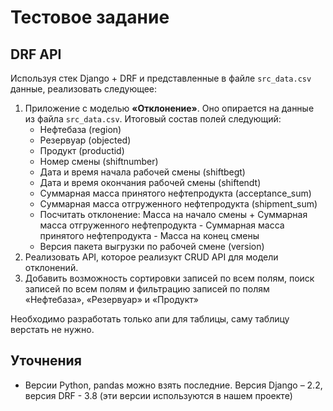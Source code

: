 # Тестовое задание

## DRF API

Используя стек Django + DRF и представленные в файле `src_data.csv` данные, реализовать следующее:

1. Приложение с моделью **«Отклонение»**. Оно опирается на данные из файла `src_data.csv`. Итоговый состав полей следующий:
   - Нефтебаза (region)
   - Резервуар (objected)
   - Продукт (productid)
   - Номер смены (shiftnumber)
   - Дата и время начала рабочей смены (shiftbegt)
   - Дата и время окончания рабочей смены (shiftendt)
   - Суммарная масса принятого нефтепродукта (acceptance_sum)
   - Суммарная масса отгруженного нефтепродукта (shipment_sum)
   - Посчитать отклонение: Масса на начало смены + Суммарная
     масса отгруженного нефтепродукта - Суммарная масса принятого
     нефтепродукта - Масса на конец смены
   - Версия пакета выгрузки по рабочей смене (version)
2. Реализовать API, которое реализукт CRUD API для модели отклонений.
3. Добавить возможность сортировки записей по всем полям, поиск записей по всем полям и фильтрацию записей по полям «Нефтебаза», «Резервуар» и «Продукт»

Необходимо разработать только апи для таблицы, саму таблицу верстать не нужно.

## Уточнения

- Версии Python, pandas можно взять последние. Версия Django – 2.2, версия DRF - 3.8 (эти версии используются в нашем проекте)
